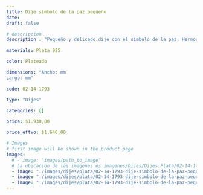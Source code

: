 ```yaml
---
title: Dije símbolo de la paz pequeño
date: 
draft: false

# descripcion
description : "Pequeño y delicado dije con el símbolo de la paz. Hermoso brillo por su terminación lisa."

materials: Plata 925

color: Plateado

dimensions: "Ancho: mm 
Largo: mm"

code: 02-14-1793

type: "Dijes"

categories: []

price: $1.930,00

price_eftvo: $1.640,00

# Images
# first image will be shown in the product page
images:
  # - image: "images/path_to_image"
  # La ubicacion de las imagenes es imagenes/Dijes/Dijes.Plata/02-14-1793-dije-simbolo-de-la-paz-pequenio
  - image: "./images/dijes/plata/02-14-1793-dije-simbolo-de-la-paz-pequenio_a.jpg"
  - image: "./images/dijes/plata/02-14-1793-dije-simbolo-de-la-paz-pequenio_b.jpg"
  - image: "./images/dijes/plata/02-14-1793-dije-simbolo-de-la-paz-pequenio_c.jpg"
---
```

